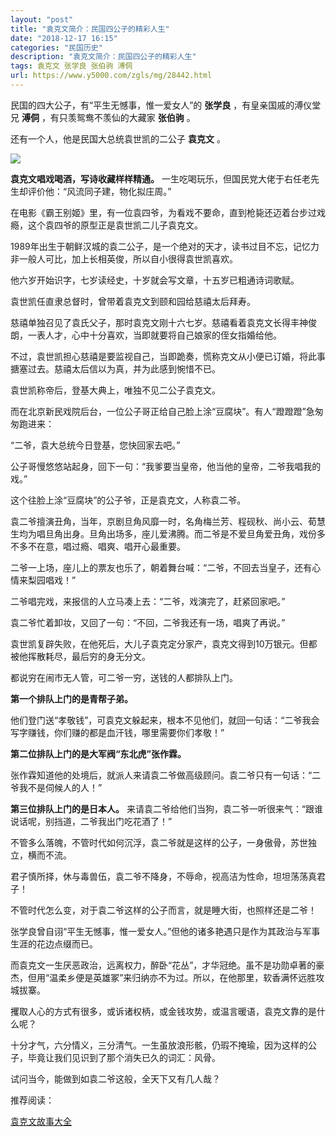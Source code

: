 ```yaml
---
layout: "post"
title: "袁克文简介：民国四公子的精彩人生"
date: "2018-12-17 16:15"
categories: "民国历史"
description: "袁克文简介：民国四公子的精彩人生"
tags: 袁克文 张学良 张伯驹 溥侗
url: https://www.y5000.com/zgls/mg/28442.html
---
```






民国的四大公子，有“平生无憾事，惟一爱女人”的 **张学良** ，有皇亲国戚的溥仪堂兄 **溥侗** ，有只羡鸳鸯不羡仙的大藏家 **张伯驹** 。

还有一个人，他是民国大总统袁世凯的二公子 **袁克文** 。

![](https://img.y5000.com/uploads/allimg/180206/13-1P206144516392.jpg)

**袁克文唱戏喝酒，写诗收藏样样精通。** 一生吃喝玩乐，但国民党大佬于右任老先生却评价他：“风流同子建，物化拟庄周。”

在电影《霸王别姬》里，有一位袁四爷，为看戏不要命，直到枪毙还迈着台步过戏瘾，这个袁四爷的原型正是袁世凯二儿子袁克文。

1989年出生于朝鲜汉城的袁二公子，是一个绝对的天才，读书过目不忘，记忆力非一般人可比，加上长相英俊，所以自小很得袁世凯喜欢。

他六岁开始识字，七岁读经史，十岁就会写文章，十五岁已粗通诗词歌赋。

袁世凯任直隶总督时，曾带着袁克文到颐和园给慈禧太后拜寿。

慈禧单独召见了袁氏父子，那时袁克文刚十六七岁。慈禧看着袁克文长得丰神俊朗，一表人才，心中十分喜欢，当即就要将自己娘家的侄女指婚给他。

不过，袁世凯担心慈禧是要监视自己，当即跪奏，慌称克文从小便已订婚，将此事搪塞过去。慈禧太后信以为真，并为此感到惋惜不已。

袁世凯称帝后，登基大典上，唯独不见二公子袁克文。

而在北京新民戏院后台，一位公子哥正给自己脸上涂“豆腐块”。有人“蹬蹬蹬”急匆匆跑进来：

“二爷，袁大总统今日登基，您快回家去吧。”

公子哥慢悠悠站起身，回下一句：“我爹要当皇帝，他当他的皇帝，二爷我唱我的戏。”

这个往脸上涂“豆腐块”的公子爷，正是袁克文，人称袁二爷。

袁二爷擅演丑角，当年，京剧旦角风靡一时，名角梅兰芳、程砚秋、尚小云、荀慧生均为唱旦角出身。旦角出场多，座儿爱沸腾。而二爷是不爱旦角爱丑角，戏份多不多不在意，唱过瘾、唱爽、唱开心最重要。

二爷一上场，座儿上的票友也乐了，朝着舞台喊：“二爷，不回去当皇子，还有心情来梨园唱戏！”

二爷唱完戏，来报信的人立马凑上去：“二爷，戏演完了，赶紧回家吧。”

袁二爷忙着卸妆，又回了一句：“不回，二爷我还有一场，唱爽了再说。”

袁世凯复辟失败，在他死后，大儿子袁克定分家产，袁克文得到10万银元。但都被他挥散耗尽，最后穷的身无分文。

都说穷在闹市无人管，可二爷一穷，送钱的人都排队上门。

**第一个排队上门的是青帮子弟。**

他们登门送“孝敬钱”，可袁克文躲起来，根本不见他们，就回一句话：“二爷我会写字赚钱，你们赚的都是血汗钱，哪里需要你们孝敬！”

**第二位排队上门的是大军阀“东北虎”张作霖。**

张作霖知道他的处境后，就派人来请袁二爷做高级顾问。袁二爷只有一句话：“二爷我不是伺候人的人！”

**第三位排队上门的是日本人。** 来请袁二爷给他们当狗，袁二爷一听很来气：“跟谁说话呢，别挡道，二爷我出门吃花酒了！”

不管多么落魄，不管时代如何沉浮，袁二爷就是这样的公子，一身傲骨，苏世独立，横而不流。

君子慎所择，休与毒兽伍，袁二爷不降身，不辱命，视高洁为性命，坦坦荡荡真君子！

不管时代怎么变，对于袁二爷这样的公子而言，就是睡大街，也照样还是二爷！

张学良曾自诩“平生无憾事，惟一爱女人。”但他的诸多艳遇只是作为其政治与军事生涯的花边点缀而已。

而袁克文一生厌恶政治，远离权力，醉卧“花丛”，才华冠绝。虽不是功勋卓著的豪杰，但用“温柔乡便是英雄冢”来归纳亦不为过。所以，在他那里，软香满怀远胜攻城拔寨。

攫取人心的方式有很多，或诉诸权柄，或金钱攻势，或温言暖语，袁克文靠的是什么呢？

十分才气，六分情义，三分清气。一生虽放浪形骸，仍瑕不掩瑜，因为这样的公子，毕竟让我们见识到了那个消失已久的词汇：风骨。

试问当今，能做到如袁二爷这般，全天下又有几人哉？

推荐阅读：

[袁克文故事大全](https://www.y5000.com/tags/yuankewen/)
